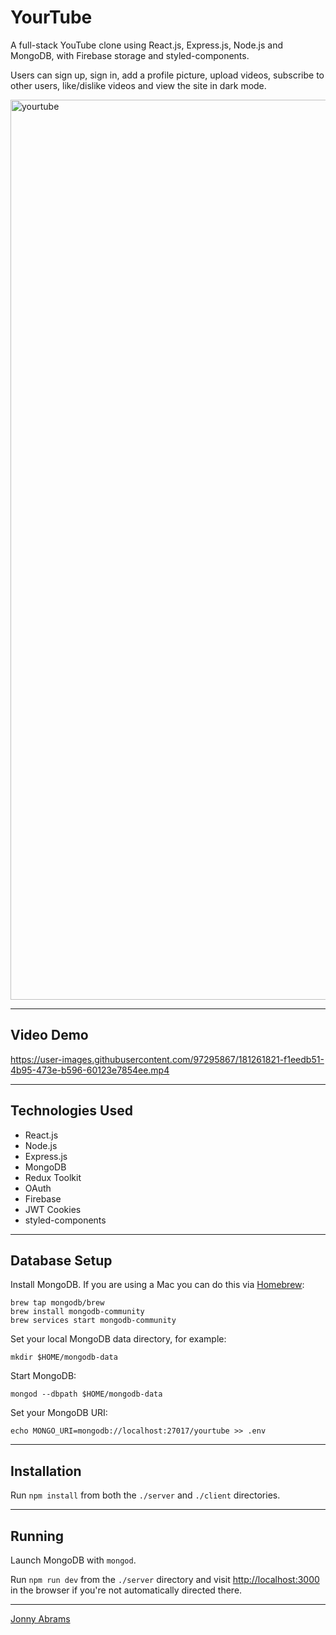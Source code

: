 # YourTube

A full-stack YouTube clone using React.js, Express.js, Node.js and MongoDB, with Firebase storage and styled-components.

Users can sign up, sign in, add a profile picture, upload videos, subscribe to other users, like/dislike videos and view the site in dark mode.

<img width="1440" alt="yourtube" src="https://user-images.githubusercontent.com/97295867/181261717-f703afb3-99eb-42ed-9e71-10b7ff0051de.png">

---

## Video Demo

https://user-images.githubusercontent.com/97295867/181261821-f1eedb51-4b95-473e-b596-60123e7854ee.mp4

---

## Technologies Used

* React.js
* Node.js
* Express.js
* MongoDB
* Redux Toolkit
* OAuth
* Firebase
* JWT Cookies
* styled-components

---

## Database Setup

Install MongoDB. If you are using a Mac you can do this via [Homebrew](https://brew.sh/):

```
brew tap mongodb/brew
brew install mongodb-community
brew services start mongodb-community
```

Set your local MongoDB data directory, for example:

```
mkdir $HOME/mongodb-data
```

Start MongoDB:

```
mongod --dbpath $HOME/mongodb-data
```

Set your MongoDB URI:

```
echo MONGO_URI=mongodb://localhost:27017/yourtube >> .env
```

---

## Installation

Run `npm install` from both the `./server` and `./client` directories.

---

## Running

Launch MongoDB with `mongod`.

Run `npm run dev` from the `./server` directory and visit [http://localhost:3000](http://localhost:3000) in the browser if you're not automatically directed there.

---

[Jonny Abrams](https://github.com/jonnyabrams)